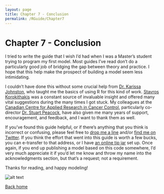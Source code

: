 ```yaml
---
layout: page
title: Chapter 7 - Conclusion
permalink: /RGuide/Chapter7
---
```


# Chapter 7 - Conclusion

I tried to write the guide that I wish I’d had when I was a Master’s student trying to program my first model. Most guides I’ve read don’t do a particularly good job of bridging the gap between theory and practice. I hope that this help make the prospect of building a model seem less intimidating.

I couldn’t have done this without some crucial help from [Dr. Karissa Johnston](https://www.mun.ca/pharmacy/about/karissajohnston.php), who taught me the basics of using R for this kind of work. [Stavros Korokithakis](https://www.stavros.io/) was a constant source of invaluable insight and offered many vital suggestions during the many times I got stuck. My colleagues at the [Canadian Centre for Applied Research in Cancer Control](https://cc-arcc.ca/), particularly co-director [Dr. Stuart Peacock](https://www.sfu.ca/fhs/about/people/profiles/stuart-peacock.html), have also given me many years of support, encouragement, and feedback, and I want to thank them as well.

If you’ve found this guide helpful, or if there’s anything that you think is incorrect or confusing, please feel free to [drop me a line](mailto:healthyuncertainty@gmail.com) and/or [find me on Twitter](http://twitter.com/HlthyUncert). If you think the effort that went into this guide is worth a few bucks, you can e-transfer to that address, or I have [an online tip jar](http://paypal.me/localslounge) set up. Once again, if you end up publishing a model based on this code somewhere, I’d very much appreciate it if you’d let me know and throw my name into the acknowledgments section, but that’s a request; not a requirement.

Thanks for reading, and happy modeling!

![alt text][The98]

[The98]: https://www.dropbox.com/s/dpcdr1mesascr59/The98.jpg?dl=1 "Thanks!"

[Back home](http://healthyuncertainty.github.io)